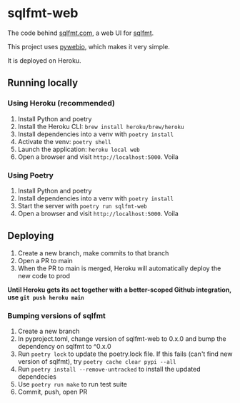 # sqlfmt-web
The code behind [sqlfmt.com](http://sqlfmt.com), a web UI for [sqlfmt](https://github.com/tconbeer/sqlfmt).

This project uses [pywebio](https://www.pyweb.io/), which makes it very simple.

It is deployed on Heroku.

## Running locally

### Using Heroku (recommended)
1. Install Python and poetry
1. Install the Heroku CLI: `brew install heroku/brew/heroku`
2. Install dependencies into a venv with `poetry install`
3. Activate the venv: `poetry shell`
2. Launch the application: `heroku local web`
3. Open a browser and visit `http://localhost:5000`. Voila

### Using Poetry
1. Install Python and poetry
2. Install dependencies into a venv with `poetry install`
3. Start the server with `poetry run sqlfmt-web`
4. Open a browser and visit `http://localhost:5000`. Voila

## Deploying
1. Create a new branch, make commits to that branch
2. Open a PR to main
3. When the PR to main is merged, Heroku will automatically deploy the new code to prod

**Until Heroku gets its act together with a better-scoped Github integration, use `git push heroku main`**

### Bumping versions of sqlfmt
1. Create a new branch
2. In pyproject.toml, change version of sqlfmt-web to 0.x.0 and bump the dependency on sqlfmt to ^0.x.0
3. Run `poetry lock` to update the poetry.lock file. If this fails (can't find new version of sqlfmt), try `poetry cache clear pypi --all`
4. Run `poetry install --remove-untracked` to install the updated dependecies
4. Use `poetry run make` to run test suite
5. Commit, push, open PR
